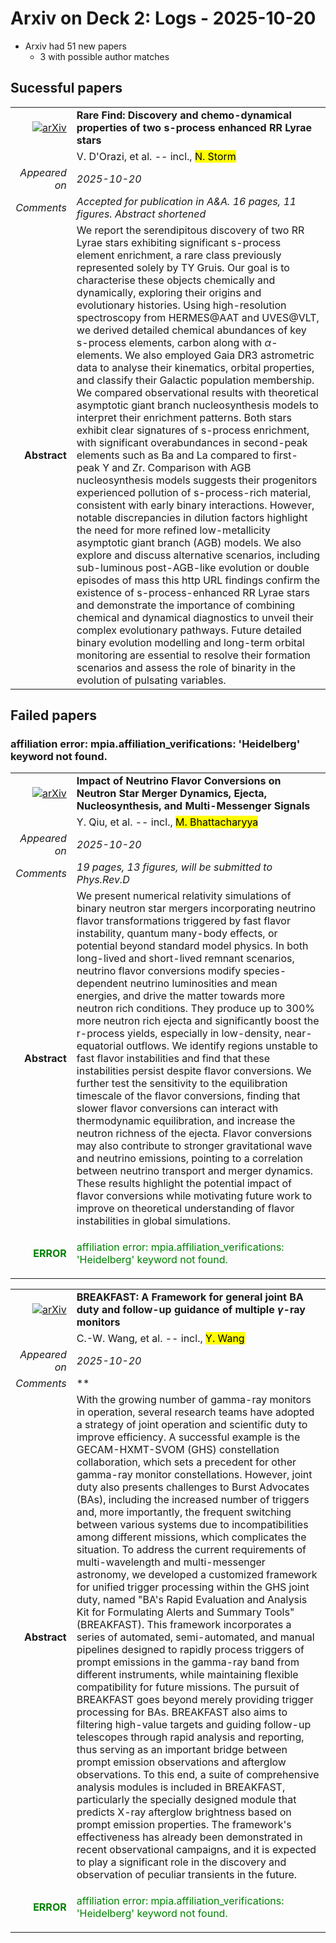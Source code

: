 # Arxiv on Deck 2: Logs - 2025-10-20

* Arxiv had 51 new papers
    * 3 with possible author matches

## Sucessful papers


|||
|---:|:---|
| [![arXiv](https://img.shields.io/badge/arXiv-2510.15723-b31b1b.svg)](https://arxiv.org/abs/2510.15723) | **Rare Find: Discovery and chemo-dynamical properties of two s-process enhanced RR Lyrae stars**  |
|| V. D'Orazi, et al. -- incl., <mark>N. Storm</mark> |
|*Appeared on*| *2025-10-20*|
|*Comments*| *Accepted for publication in A&A. 16 pages, 11 figures. Abstract shortened*|
|**Abstract**|            We report the serendipitous discovery of two RR Lyrae stars exhibiting significant s-process element enrichment, a rare class previously represented solely by TY Gruis. Our goal is to characterise these objects chemically and dynamically, exploring their origins and evolutionary histories. Using high-resolution spectroscopy from HERMES@AAT and UVES@VLT, we derived detailed chemical abundances of key s-process elements, carbon along with $\alpha$-elements. We also employed Gaia DR3 astrometric data to analyse their kinematics, orbital properties, and classify their Galactic population membership. We compared observational results with theoretical asymptotic giant branch nucleosynthesis models to interpret their enrichment patterns. Both stars exhibit clear signatures of s-process enrichment, with significant overabundances in second-peak elements such as Ba and La compared to first-peak Y and Zr. Comparison with AGB nucleosynthesis models suggests their progenitors experienced pollution of s-process-rich material, consistent with early binary interactions. However, notable discrepancies in dilution factors highlight the need for more refined low-metallicity asymptotic giant branch (AGB) models. We also explore and discuss alternative scenarios, including sub-luminous post-AGB-like evolution or double episodes of mass this http URL findings confirm the existence of s-process-enhanced RR Lyrae stars and demonstrate the importance of combining chemical and dynamical diagnostics to unveil their complex evolutionary pathways. Future detailed binary evolution modelling and long-term orbital monitoring are essential to resolve their formation scenarios and assess the role of binarity in the evolution of pulsating variables.         |

## Failed papers

### affiliation error: mpia.affiliation_verifications: 'Heidelberg' keyword not found. 


|||
|---:|:---|
| [![arXiv](https://img.shields.io/badge/arXiv-2510.15028-b31b1b.svg)](https://arxiv.org/abs/2510.15028) | **Impact of Neutrino Flavor Conversions on Neutron Star Merger Dynamics, Ejecta, Nucleosynthesis, and Multi-Messenger Signals**  |
|| Y. Qiu, et al. -- incl., <mark>M. Bhattacharyya</mark> |
|*Appeared on*| *2025-10-20*|
|*Comments*| *19 pages, 13 figures, will be submitted to Phys.Rev.D*|
|**Abstract**|            We present numerical relativity simulations of binary neutron star mergers incorporating neutrino flavor transformations triggered by fast flavor instability, quantum many-body effects, or potential beyond standard model physics. In both long-lived and short-lived remnant scenarios, neutrino flavor conversions modify species-dependent neutrino luminosities and mean energies, and drive the matter towards more neutron rich conditions. They produce up to $300\%$ more neutron rich ejecta and significantly boost the r-process yields, especially in low-density, near-equatorial outflows. We identify regions unstable to fast flavor instabilities and find that these instabilities persist despite flavor conversions. We further test the sensitivity to the equilibration timescale of the flavor conversions, finding that slower flavor conversions can interact with thermodynamic equilibration, and increase the neutron richness of the ejecta. Flavor conversions may also contribute to stronger gravitational wave and neutrino emissions, pointing to a correlation between neutrino transport and merger dynamics. These results highlight the potential impact of flavor conversions while motivating future work to improve on theoretical understanding of flavor instabilities in global simulations.         |
|<p style="color:green"> **ERROR** </p>| <p style="color:green">affiliation error: mpia.affiliation_verifications: 'Heidelberg' keyword not found.</p> |


|||
|---:|:---|
| [![arXiv](https://img.shields.io/badge/arXiv-2510.15816-b31b1b.svg)](https://arxiv.org/abs/2510.15816) | **BREAKFAST: A Framework for general joint BA duty and follow-up guidance of multiple $γ$-ray monitors**  |
|| C.-W. Wang, et al. -- incl., <mark>Y. Wang</mark> |
|*Appeared on*| *2025-10-20*|
|*Comments*| **|
|**Abstract**|            With the growing number of gamma-ray monitors in operation, several research teams have adopted a strategy of joint operation and scientific duty to improve efficiency. A successful example is the GECAM-HXMT-SVOM (GHS) constellation collaboration, which sets a precedent for other gamma-ray monitor constellations. However, joint duty also presents challenges to Burst Advocates (BAs), including the increased number of triggers and, more importantly, the frequent switching between various systems due to incompatibilities among different missions, which complicates the situation. To address the current requirements of multi-wavelength and multi-messenger astronomy, we developed a customized framework for unified trigger processing within the GHS joint duty, named "BA's Rapid Evaluation and Analysis Kit for Formulating Alerts and Summary Tools" (BREAKFAST). This framework incorporates a series of automated, semi-automated, and manual pipelines designed to rapidly process triggers of prompt emissions in the gamma-ray band from different instruments, while maintaining flexible compatibility for future missions. The pursuit of BREAKFAST goes beyond merely providing trigger processing for BAs. BREAKFAST also aims to filtering high-value targets and guiding follow-up telescopes through rapid analysis and reporting, thus serving as an important bridge between prompt emission observations and afterglow observations. To this end, a suite of comprehensive analysis modules is included in BREAKFAST, particularly the specially designed module that predicts X-ray afterglow brightness based on prompt emission properties. The framework's effectiveness has already been demonstrated in recent observational campaigns, and it is expected to play a significant role in the discovery and observation of peculiar transients in the future.         |
|<p style="color:green"> **ERROR** </p>| <p style="color:green">affiliation error: mpia.affiliation_verifications: 'Heidelberg' keyword not found.</p> |

